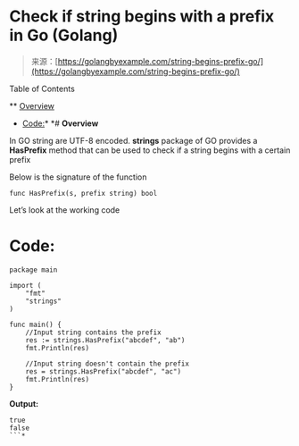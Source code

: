 <!--yml
category: 未分类
date: 2024-10-13 06:12:13
-->

# Check if string begins with a prefix in Go (Golang)

> 来源：[https://golangbyexample.com/string-begins-prefix-go/](https://golangbyexample.com/string-begins-prefix-go/)

Table of Contents

 **   [Overview](#Overview "Overview")
*   [Code:](#Code "Code:")*  *# **Overview**

In GO string are UTF-8 encoded. **strings** package of GO provides a **HasPrefix** method that can be used to check if a string begins with a certain prefix

Below is the signature of the function

```
func HasPrefix(s, prefix string) bool
```

Let’s look at the working code

# **Code:**

```
package main

import (
    "fmt"
    "strings"
)

func main() {
    //Input string contains the prefix
    res := strings.HasPrefix("abcdef", "ab")
    fmt.Println(res)

    //Input string doesn't contain the prefix
    res = strings.HasPrefix("abcdef", "ac")
    fmt.Println(res)
}
```

**Output:**

```
true
false
```*